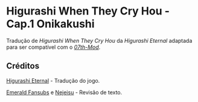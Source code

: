 # Higurashi When They Cry Hou - Cap.1 Onikakushi

Tradução de _Higurashi When They Cry Hou_ da _Higurashi Eternal_ adaptada para ser compatível com o [_07th-Mod_](https://07th-mod.com).

## Créditos

[Higurashi Eternal](https://higurashieternal.wordpress.com/) - Tradução do jogo.

[Emerald Fansubs](https://efs-subs.blogspot.com/) e [Nejeisu](https://github.com/nejeisu/)  - Revisão de texto.
